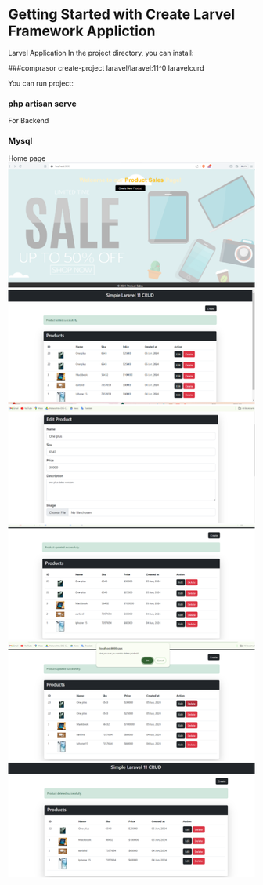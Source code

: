 # Getting Started with Create Larvel Framework Appliction

Larvel Application
In the project directory, you can install:

###comprasor create-project laravel/laravel:11^0 laravelcurd

You can run project:

### php artisan serve

For Backend

### Mysql

Home page
![Home Page](./output/home.png)
![Add Product](./output/add%20product.png)
![Edit Product](./output/edit%20product.png)
![Edit Successfully](./output/edit%20successfully.png)
![Delete Product](./output/delete.png)
![Delete Product successfully](./output/product%20deleted.png)


